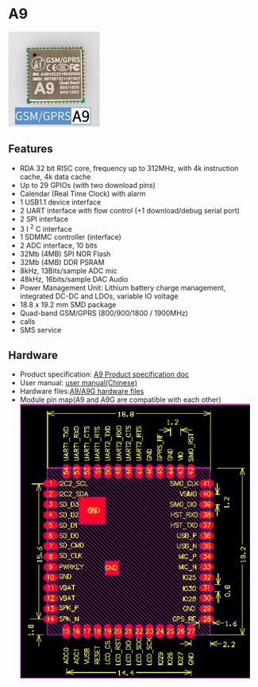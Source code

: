 A9
===

![](../assets/A9.png)

## Features

  * RDA 32 bit RISC core, frequency up to 312MHz, with 4k instruction cache, 4k data cache
  * Up to 29 GPIOs (with two download pins)
  * Calendar (Real Time Clock) with alarm
  * 1 USB1.1 device interface
  * 2 UART interface with flow control (+1 download/debug serial port)
  * 2 SPI interface
  * 3 I <sup>2</sup> C interface
  * 1 SDMMC controller (interface)
  * 2 ADC interface, 10 bits
  * 32Mb (4MB) SPI NOR Flash
  * 32Mb (4MB) DDR PSRAM
  * 8kHz, 13Bits/sample ADC mic
  * 48kHz, 16bits/sample DAC Audio
  * Power Management Unit: Lithium battery charge management, integrated DC-DC and LDOs, variable IO voltage
  * 18.8 x 19.2 mm SMD package
  * Quad-band GSM/GPRS (800/900/1800 / 1900MHz)
  * calls
  * SMS service


## Hardware

* Product specification: [A9 Product specification doc](http://wiki.ai-thinker.com/_media/b102ps01a2_a9g_product_specification.pdf)
* User manual: [user manual(Chinese)](http://wiki.ai-thinker.com/_media/a6_a9_a9g_gprs_user_manual.pdf)
* Hardware files:[A9/A9G hardware files](http://wiki.ai-thinker.com/_media/gprs/a6a9a9g_hardware_info.rar)
* Module pin map(A9 and A9G  are compatible with each other)
![](../assets/size.jpg)

